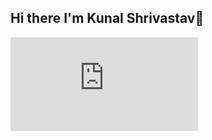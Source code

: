 ## Hi there I'm Kunal Shrivastav👋

![Languages](https://ionicabizau.github.io/github-profile-languages/api.html?poke-key)
